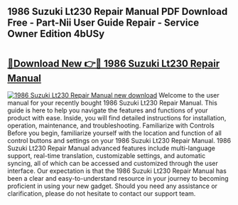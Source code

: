 ## 1986 Suzuki Lt230 Repair Manual PDF Download Free - Part-Nii User Guide Repair - Service Owner Edition 4bUSy

# <h2><a href="http://bc6448.oget.top/?id=1986+Suzuki+Lt230+Repair+Manual">🔗Download New 👉🔴 1986 Suzuki Lt230 Repair Manual</a></h2>

[![1986 Suzuki Lt230 Repair Manual new download](https://i.imgur.com/5g1atiW.png)](http://bc6448.oget.top/?id=1986+Suzuki+Lt230+Repair+Manual)
Welcome to the user manual for your recently bought 1986 Suzuki Lt230 Repair Manual. This guide is here to help you navigate the features and functions of your product with ease. Inside, you will find detailed instructions for installation, operation, maintenance, and troubleshooting. Familiarize with Controls Before you begin, familiarize yourself with the location and function of all control buttons and settings on your 1986 Suzuki Lt230 Repair Manual. 1986 Suzuki Lt230 Repair Manual advanced features include multi-language support, real-time translation, customizable settings, and automatic syncing, all of which can be accessed and customized through the user interface. Our expectation is that the 1986 Suzuki Lt230 Repair Manual has been a clear and easy-to-understand resource in your journey to becoming proficient in using your new gadget. Should you need any assistance or clarification, please do not hesitate to contact our support team.
